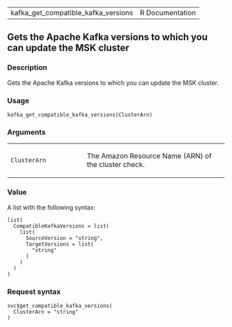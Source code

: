 <table style="width: 100%;">
<tbody>
<tr class="odd">
<td>kafka_get_compatible_kafka_versions</td>
<td style="text-align: right;">R Documentation</td>
</tr>
</tbody>
</table>

## Gets the Apache Kafka versions to which you can update the MSK cluster

### Description

Gets the Apache Kafka versions to which you can update the MSK cluster.

### Usage

    kafka_get_compatible_kafka_versions(ClusterArn)

### Arguments

<table>
<colgroup>
<col style="width: 35%" />
<col style="width: 65%" />
</colgroup>
<tbody>
<tr class="odd">
<td><code
id="kafka_get_compatible_kafka_versions_:_ClusterArn">ClusterArn</code></td>
<td><p>The Amazon Resource Name (ARN) of the cluster check.</p></td>
</tr>
</tbody>
</table>

### Value

A list with the following syntax:

    list(
      CompatibleKafkaVersions = list(
        list(
          SourceVersion = "string",
          TargetVersions = list(
            "string"
          )
        )
      )
    )

### Request syntax

    svc$get_compatible_kafka_versions(
      ClusterArn = "string"
    )
